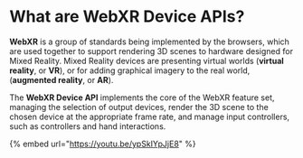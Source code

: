 # What are WebXR Device APIs?

 **WebXR** is a group of standards being implemented by the browsers, which are used together to support rendering 3D scenes to hardware designed for Mixed Reality. Mixed Reality devices are presenting virtual worlds \(**virtual reality**, or **VR**\), or for adding graphical imagery to the real world, \(**augmented reality**, or **AR**\). 

The **WebXR Device API** implements the core of the WebXR feature set, managing the selection of output devices, render the 3D scene to the chosen device at the appropriate frame rate, and manage input controllers, such as controllers and hand interactions.

{% embed url="https://youtu.be/ypSkIYpJjE8" %}



